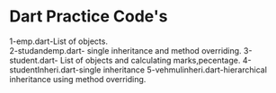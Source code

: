 # Dart Practice Code's

1-emp.dart-List of objects.<br/>
2-studandemp.dart- single inheritance and method overriding.
3-student.dart- List of objects and calculating marks,pecentage.
4-studentInheri.dart-single inheritance
5-vehmulinheri.dart-hierarchical inheritance using method overriding.
